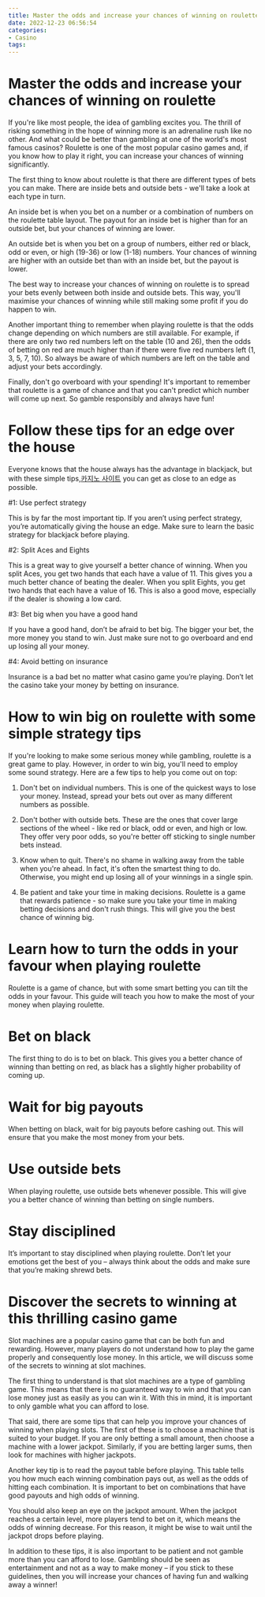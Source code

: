 ```yaml
---
title: Master the odds and increase your chances of winning on roulette
date: 2022-12-23 06:56:54
categories:
- Casino
tags:
---
```



#  Master the odds and increase your chances of winning on roulette

If you're like most people, the idea of gambling excites you. The thrill of risking something in the hope of winning more is an adrenaline rush like no other. And what could be better than gambling at one of the world's most famous casinos? Roulette is one of the most popular casino games and, if you know how to play it right, you can increase your chances of winning significantly.

The first thing to know about roulette is that there are different types of bets you can make. There are inside bets and outside bets - we'll take a look at each type in turn.

An inside bet is when you bet on a number or a combination of numbers on the roulette table layout. The payout for an inside bet is higher than for an outside bet, but your chances of winning are lower.

An outside bet is when you bet on a group of numbers, either red or black, odd or even, or high (19-36) or low (1-18) numbers. Your chances of winning are higher with an outside bet than with an inside bet, but the payout is lower.

The best way to increase your chances of winning on roulette is to spread your bets evenly between both inside and outside bets. This way, you'll maximise your chances of winning while still making some profit if you do happen to win.

Another important thing to remember when playing roulette is that the odds change depending on which numbers are still available. For example, if there are only two red numbers left on the table (10 and 26), then the odds of betting on red are much higher than if there were five red numbers left (1, 3, 5, 7, 10). So always be aware of which numbers are left on the table and adjust your bets accordingly.

Finally, don't go overboard with your spending! It's important to remember that roulette is a game of chance and that you can't predict which number will come up next. So gamble responsibly and always have fun!

#  Follow these tips for an edge over the house

Everyone knows that the house always has the advantage in blackjack, but with these simple tips,[카지노 사이트](https://choegocasino.com/) you can get as close to an edge as possible.

#1: Use perfect strategy

This is by far the most important tip. If you aren’t using perfect strategy, you’re automatically giving the house an edge. Make sure to learn the basic strategy for blackjack before playing.

#2: Split Aces and Eights

This is a great way to give yourself a better chance of winning. When you split Aces, you get two hands that each have a value of 11. This gives you a much better chance of beating the dealer. When you split Eights, you get two hands that each have a value of 16. This is also a good move, especially if the dealer is showing a low card.

#3: Bet big when you have a good hand

If you have a good hand, don’t be afraid to bet big. The bigger your bet, the more money you stand to win. Just make sure not to go overboard and end up losing all your money.

#4: Avoid betting on insurance

Insurance is a bad bet no matter what casino game you’re playing. Don’t let the casino take your money by betting on insurance.

#  How to win big on roulette with some simple strategy tips

If you're looking to make some serious money while gambling, roulette is a great game to play. However, in order to win big, you'll need to employ some sound strategy. Here are a few tips to help you come out on top:

1. Don't bet on individual numbers. This is one of the quickest ways to lose your money. Instead, spread your bets out over as many different numbers as possible.

2. Don't bother with outside bets. These are the ones that cover large sections of the wheel - like red or black, odd or even, and high or low. They offer very poor odds, so you're better off sticking to single number bets instead.

3. Know when to quit. There's no shame in walking away from the table when you're ahead. In fact, it's often the smartest thing to do. Otherwise, you might end up losing all of your winnings in a single spin.

4. Be patient and take your time in making decisions. Roulette is a game that rewards patience - so make sure you take your time in making betting decisions and don't rush things. This will give you the best chance of winning big.

#  Learn how to turn the odds in your favour when playing roulette

Roulette is a game of chance, but with some smart betting you can tilt the odds in your favour. This guide will teach you how to make the most of your money when playing roulette.

# Bet on black

The first thing to do is to bet on black. This gives you a better chance of winning than betting on red, as black has a slightly higher probability of coming up.

# Wait for big payouts

When betting on black, wait for big payouts before cashing out. This will ensure that you make the most money from your bets.

# Use outside bets

When playing roulette, use outside bets whenever possible. This will give you a better chance of winning than betting on single numbers.

# Stay disciplined

It’s important to stay disciplined when playing roulette. Don’t let your emotions get the best of you – always think about the odds and make sure that you’re making shrewd bets.

#  Discover the secrets to winning at this thrilling casino game

Slot machines are a popular casino game that can be both fun and rewarding. However, many players do not understand how to play the game properly and consequently lose money. In this article, we will discuss some of the secrets to winning at slot machines.

The first thing to understand is that slot machines are a type of gambling game. This means that there is no guaranteed way to win and that you can lose money just as easily as you can win it. With this in mind, it is important to only gamble what you can afford to lose.

That said, there are some tips that can help you improve your chances of winning when playing slots. The first of these is to choose a machine that is suited to your budget. If you are only betting a small amount, then choose a machine with a lower jackpot. Similarly, if you are betting larger sums, then look for machines with higher jackpots.

Another key tip is to read the payout table before playing. This table tells you how much each winning combination pays out, as well as the odds of hitting each combination. It is important to bet on combinations that have good payouts and high odds of winning.

You should also keep an eye on the jackpot amount. When the jackpot reaches a certain level, more players tend to bet on it, which means the odds of winning decrease. For this reason, it might be wise to wait until the jackpot drops before playing.

In addition to these tips, it is also important to be patient and not gamble more than you can afford to lose. Gambling should be seen as entertainment and not as a way to make money – if you stick to these guidelines, then you will increase your chances of having fun and walking away a winner!
